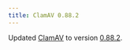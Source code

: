 ```yaml
---
title: ClamAV 0.88.2
---
```


Updated [ClamAV](http://www.clamav.net/main.php) to version [0.88.2](http://sourceforge.net/project/shownotes.php?release_id=413754).
